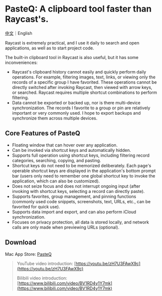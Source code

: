 # PasteQ: A clipboard tool faster than Raycast's.

[中文](README_CN.md)｜English

Raycast is extremely practical, and I use it daily to search and open applications, as well as to start project code.

The built-in clipboard tool in Raycast is also useful, but it has some inconveniences:

* Raycast's clipboard history cannot easily and quickly perform daily operations. For example, filtering images, text, links, or viewing only the records of a specific group I have favorited. These operations cannot be directly switched after invoking Raycast, then viewed with arrow keys, or searched. Raycast requires multiple shortcut combinations to perform filtering.
* Data cannot be exported or backed up, nor is there multi-device synchronization. The records I favorite to a group or pin are relatively important or very commonly used. I hope to export backups and synchronize them across multiple devices.

## Core Features of PasteQ

* Floating window that can hover over any application.
* Can be invoked via shortcut keys and automatically hidden.
* Supports full operation using shortcut keys, including filtering record categories, searching, copying, and pasting.
* Shortcut keys do not need to be memorized deliberately. Each page's operable shortcut keys are displayed in the application's bottom prompt bar (users only need to remember one global shortcut key to invoke the application, which can also be customized).
* Does not seize focus and does not interrupt ongoing input (after invoking with shortcut keys, selecting a record can directly paste).
* Supports favorites, group management, and pinning functions (commonly used code snippets, screenshots, text, URLs, etc., can be favorited for quick use).
* Supports data import and export, and can also perform iCloud synchronization.
* Focuses on privacy protection, all data is stored locally, and network calls are only made when previewing URLs (optional).

## Download

Mac App Store: [PasteQ](https://apps.apple.com/cn/app/pasteq/id6443971843)

> YouTube video introduction: [https://youtu.be/zH7U3FAwX9c](https://youtu.be/zH7U3FAwX9c)
>
> Bilibili video introduction: [https://www.bilibili.com/video/BV1RD4y1Y7mk](https://www.bilibili.com/video/BV1RD4y1Y7mk)
